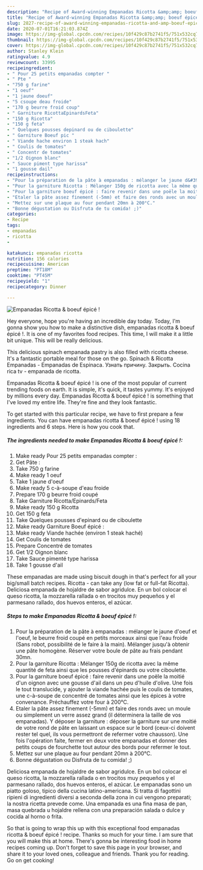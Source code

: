 ```yaml
---
description: "Recipe of Award-winning Empanadas Ricotta &amp;amp; boeuf épicé !"
title: "Recipe of Award-winning Empanadas Ricotta &amp;amp; boeuf épicé !"
slug: 2827-recipe-of-award-winning-empanadas-ricotta-and-amp-boeuf-epice
date: 2020-07-01T16:21:03.874Z
image: https://img-global.cpcdn.com/recipes/10f429c87b2741f5/751x532cq70/empanadas-ricotta-boeuf-epice-photo-principale-de-la-recette.jpg
thumbnail: https://img-global.cpcdn.com/recipes/10f429c87b2741f5/751x532cq70/empanadas-ricotta-boeuf-epice-photo-principale-de-la-recette.jpg
cover: https://img-global.cpcdn.com/recipes/10f429c87b2741f5/751x532cq70/empanadas-ricotta-boeuf-epice-photo-principale-de-la-recette.jpg
author: Stanley Klein
ratingvalue: 4.9
reviewcount: 33995
recipeingredient:
- " Pour 25 petits empanadas compter "
- " Pte "
- "750 g farine"
- "1 oeuf"
- "1 jaune doeuf"
- "5 csoupe deau froide"
- "170 g beurre froid coup"
- " Garniture RicottaEpinardsFeta"
- "150 g Ricotta"
- "150 g feta"
- " Quelques pousses depinard ou de ciboulette"
- " Garniture Boeuf pic "
- " Viande hache environ 1 steak hach"
- " Coulis de tomates"
- " Concentr de tomates"
- "1/2 Oignon blanc"
- " Sauce piment type harissa"
- "1 gousse dail"
recipeinstructions:
- "Pour la préparation de la pâte à empanadas : mélanger le jaune d&#39;oeuf et l&#39;oeuf, le beurre froid coupé en petits morceaux ainsi que l&#39;eau froide (Sans robot, possibilité de le faire à la main). Mélanger jusqu&#39;à obtenir une pâte homogène. Réserver votre boule de pâte au frais pendant 30mn."
- "Pour la garniture Ricotta : Mélanger 150g de ricotta avec la même quantité de feta ainsi que les pousses d&#39;épinards ou votre ciboulette."
- "Pour la garniture boeuf épicé : faire revenir dans une poële la moitié d&#39;un oignon avec une gousse d&#39;ail dans un peu d&#39;huile d&#39;olive. Une fois le tout translucide, y ajouter la viande hachée puis le coulis de tomates, une c-à-soupe de concentré de tomates ainsi que les épices à votre convenance. Préchauffez votre four à 200°C."
- "Etaler la pâte assez finement (-5mm) et faire des ronds avec un moule ou simplement un verre assez grand (il déterminera la taille de vos empanadas). Y déposer la garniture : déposer la garniture sur une moitié de votre rond de pâte en laissant un espace sur le bord (ceux-ci doivent rester tel quel, ils vous permettront de refermer votre chausson). Une fois l&#39;opération faite, fermer en deux votre empanadas et donner des petits coups de fourchette tout autour des bords pour refermer le tout."
- "Mettez sur une plaque au four pendant 20mn à 200°C."
- "Bonne dégustation ou Disfruta de tu comida! ;)"
categories:
- Recipe
tags:
- empanadas
- ricotta
- 

katakunci: empanadas ricotta  
nutrition: 156 calories
recipecuisine: American
preptime: "PT18M"
cooktime: "PT45M"
recipeyield: "1"
recipecategory: Dinner

---
```



![Empanadas Ricotta &amp; boeuf épicé !](https://img-global.cpcdn.com/recipes/10f429c87b2741f5/751x532cq70/empanadas-ricotta-boeuf-epice-photo-principale-de-la-recette.jpg)

Hey everyone, hope you're having an incredible day today. Today, I'm gonna show you how to make a distinctive dish, empanadas ricotta &amp; boeuf épicé !. It is one of my favorites food recipes. This time, I will make it a little bit unique. This will be really delicious.

This delicious spinach empanada pastry is also filled with ricotta cheese. It&#39;s a fantastic portable meal for those on the go. Spinach &amp; Ricotta Empanadas - Empanadas de Espinaca. Узнать причину. Закрыть. Cocina rica tv - empanada de ricotta.

Empanadas Ricotta &amp; boeuf épicé ! is one of the most popular of current trending foods on earth. It is simple, it's quick, it tastes yummy. It's enjoyed by millions every day. Empanadas Ricotta &amp; boeuf épicé ! is something that I've loved my entire life. They're fine and they look fantastic.


To get started with this particular recipe, we have to first prepare a few ingredients. You can have empanadas ricotta &amp; boeuf épicé ! using 18 ingredients and 6 steps. Here is how you cook that.

<!--inarticleads1-->

##### The ingredients needed to make Empanadas Ricotta &amp; boeuf épicé !:

1. Make ready  Pour 25 petits empanadas compter :
1. Get  Pâte :
1. Take 750 g farine
1. Make ready 1 oeuf
1. Take 1 jaune d&#39;oeuf
1. Make ready 5 c-à-soupe d&#39;eau froide
1. Prepare 170 g beurre froid coupé
1. Take  Garniture Ricotta/Epinards/Feta
1. Make ready 150 g Ricotta
1. Get 150 g feta
1. Take  Quelques pousses d&#39;epinard ou de ciboulette
1. Make ready  Garniture Boeuf épicé :
1. Make ready  Viande hachée (environ 1 steak haché)
1. Get  Coulis de tomates
1. Prepare  Concentré de tomates
1. Get 1/2 Oignon blanc
1. Take  Sauce pimenté type harissa
1. Take 1 gousse d&#39;ail


These empanadas are made using biscuit dough in that&#39;s perfect for all your big/small batch recipes. Ricotta - can take any (low fat or full-fat Ricotta). Deliciosa empanada de hojaldre de sabor agridulce. En un bol colocar el queso ricotta, la mozzarella rallada o en trocitos muy pequeños y el parmesano rallado, dos huevos enteros, el azúcar. 

<!--inarticleads2-->

##### Steps to make Empanadas Ricotta &amp; boeuf épicé !:

1. Pour la préparation de la pâte à empanadas : mélanger le jaune d&#39;oeuf et l&#39;oeuf, le beurre froid coupé en petits morceaux ainsi que l&#39;eau froide (Sans robot, possibilité de le faire à la main). Mélanger jusqu&#39;à obtenir une pâte homogène. Réserver votre boule de pâte au frais pendant 30mn.
1. Pour la garniture Ricotta : Mélanger 150g de ricotta avec la même quantité de feta ainsi que les pousses d&#39;épinards ou votre ciboulette.
1. Pour la garniture boeuf épicé : faire revenir dans une poële la moitié d&#39;un oignon avec une gousse d&#39;ail dans un peu d&#39;huile d&#39;olive. Une fois le tout translucide, y ajouter la viande hachée puis le coulis de tomates, une c-à-soupe de concentré de tomates ainsi que les épices à votre convenance. Préchauffez votre four à 200°C.
1. Etaler la pâte assez finement (-5mm) et faire des ronds avec un moule ou simplement un verre assez grand (il déterminera la taille de vos empanadas). Y déposer la garniture : déposer la garniture sur une moitié de votre rond de pâte en laissant un espace sur le bord (ceux-ci doivent rester tel quel, ils vous permettront de refermer votre chausson). Une fois l&#39;opération faite, fermer en deux votre empanadas et donner des petits coups de fourchette tout autour des bords pour refermer le tout.
1. Mettez sur une plaque au four pendant 20mn à 200°C.
1. Bonne dégustation ou Disfruta de tu comida! ;)


Deliciosa empanada de hojaldre de sabor agridulce. En un bol colocar el queso ricotta, la mozzarella rallada o en trocitos muy pequeños y el parmesano rallado, dos huevos enteros, el azúcar. Le empanadas sono un piatto goloso, tipico della cucina latino-americana. Si tratta di fagottini ripieni di ingredienti diversi a seconda della zona in cui vengono preparati; la nostra ricetta prevede come. Una empanada es una fina masa de pan, masa quebrada u hojaldre rellena con una preparación salada o dulce y cocida al horno o frita. 

So that is going to wrap this up with this exceptional food empanadas ricotta &amp; boeuf épicé ! recipe. Thanks so much for your time. I am sure that you will make this at home. There's gonna be interesting food in home recipes coming up. Don't forget to save this page in your browser, and share it to your loved ones, colleague and friends. Thank you for reading. Go on get cooking!
